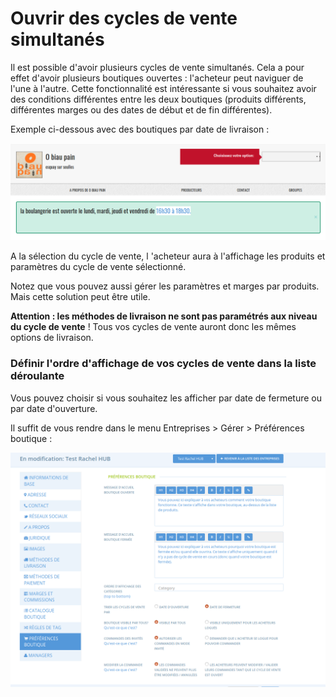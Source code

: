 # Ouvrir des cycles de vente simultanés

Il est possible d'avoir plusieurs cycles de vente simultanés. Cela a pour effet d'avoir plusieurs boutiques ouvertes : l'acheteur peut naviguer de l'une à l'autre. Cette fonctionnalité est intéressante si vous souhaitez avoir des conditions différentes entre les deux boutiques \(produits différents, différentes marges ou des dates de début et de fin différentes\). 

Exemple ci-dessous avec des boutiques par date de livraison :

![](../../.gitbook/assets/image%20%2898%29.png)

A la sélection du cycle de vente, l 'acheteur aura à l'affichage les produits et paramètres du cycle de vente sélectionné.

Notez que vous pouvez aussi gérer les paramètres et marges par produits. Mais cette solution peut être utile.

**Attention : les méthodes de livraison ne sont pas paramétrés aux niveau du cycle de vente** ! Tous vos cycles de vente auront donc les mêmes options de livraison.

### **Définir l'ordre d'affichage de vos cycles de vente dans la liste déroulante**

Vous pouvez choisir si vous souhaitez les afficher par date de fermeture ou par date d'ouverture. 

Il suffit de vous rendre dans le menu Entreprises &gt; Gérer &gt; Préférences boutique :

![](../../.gitbook/assets/image%20%2873%29.png)

